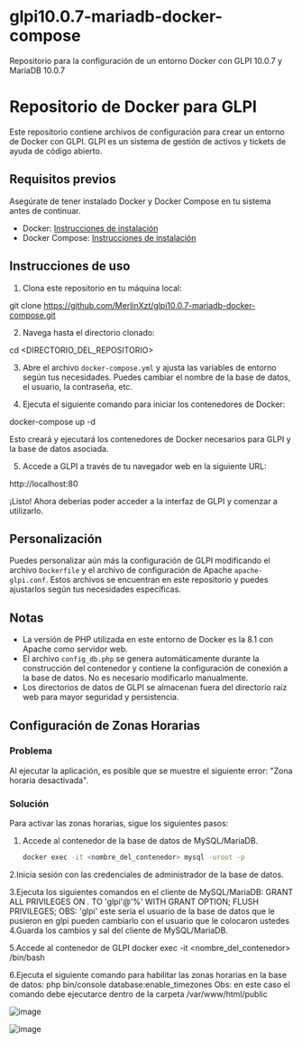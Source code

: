 # glpi10.0.7-mariadb-docker-compose
Repositorio para la configuración de un entorno Docker con GLPI 10.0.7 y MariaDB 10.0.7
# Repositorio de Docker para GLPI

Este repositorio contiene archivos de configuración para crear un entorno de Docker con GLPI.
GLPI es un sistema de gestión de activos y tickets de ayuda de código abierto.

## Requisitos previos

Asegúrate de tener instalado Docker y Docker Compose en tu sistema antes de continuar.

- Docker: [Instrucciones de instalación](https://docs.docker.com/get-docker/)
- Docker Compose: [Instrucciones de instalación](https://docs.docker.com/compose/install/)

## Instrucciones de uso

1. Clona este repositorio en tu máquina local:

git clone https://github.com/MerlinXzt/glpi10.0.7-mariadb-docker-compose.git


2. Navega hasta el directorio clonado:

cd <DIRECTORIO_DEL_REPOSITORIO>

3. Abre el archivo `docker-compose.yml` y ajusta las variables de entorno según tus necesidades. Puedes cambiar el nombre de la base de datos, el usuario, la contraseña, etc.

4. Ejecuta el siguiente comando para iniciar los contenedores de Docker:

docker-compose up -d


Esto creará y ejecutará los contenedores de Docker necesarios para GLPI y la base de datos asociada.

5. Accede a GLPI a través de tu navegador web en la siguiente URL:

http://localhost:80


¡Listo! Ahora deberías poder acceder a la interfaz de GLPI y comenzar a utilizarlo.

## Personalización

Puedes personalizar aún más la configuración de GLPI modificando el archivo `Dockerfile` y el archivo de configuración de Apache `apache-glpi.conf`. Estos archivos se encuentran en este repositorio y puedes ajustarlos según tus necesidades específicas.

## Notas

- La versión de PHP utilizada en este entorno de Docker es la 8.1 con Apache como servidor web.
- El archivo `config_db.php` se genera automáticamente durante la construcción del contenedor y contiene la configuración de conexión a la base de datos. No es necesario modificarlo manualmente.
- Los directorios de datos de GLPI se almacenan fuera del directorio raíz web para mayor seguridad y persistencia.


## Configuración de Zonas Horarias

### Problema
Al ejecutar la aplicación, es posible que se muestre el siguiente error: "Zona horaria desactivada".

### Solución
Para activar las zonas horarias, sigue los siguientes pasos:

1. Accede al contenedor de la base de datos de MySQL/MariaDB.
   ```bash
   docker exec -it <nombre_del_contenedor> mysql -uroot -p
2.Inicia sesión con las credenciales de administrador de la base de datos.

3.Ejecuta los siguientes comandos en el cliente de MySQL/MariaDB:
GRANT ALL PRIVILEGES ON *.* TO 'glpi'@'%' WITH GRANT OPTION;
FLUSH PRIVILEGES;
OBS: 'glpi' este seria el usuario de la base de datos que le pusieron en glpi pueden cambiarlo con el usuario que le colocaron ustedes
4.Guarda los cambios y sal del cliente de MySQL/MariaDB.

5.Accede al contenedor de GLPI
   docker exec -it <nombre_del_contenedor> /bin/bash
   
6.Ejecuta el siguiente comando para habilitar las zonas horarias en la base de datos:
php bin/console database:enable_timezones
Obs: en este caso el comando debe ejecutarce dentro de la carpeta /var/www/html/public

![image](https://github.com/MerlinXzt/glpi10.0.7-mariadb-docker-compose/assets/54214007/0d985283-7629-4d8c-a6b5-2766cce4898d)

![image](https://github.com/MerlinXzt/glpi10.0.7-mariadb-docker-compose/assets/54214007/782937d9-4790-40e6-9fce-60fa4f211fab)
